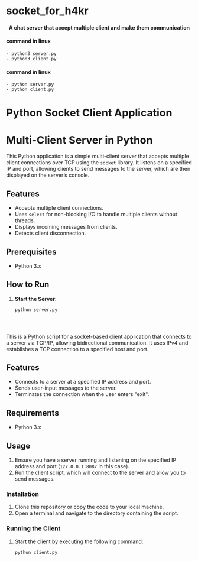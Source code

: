 # socket_for_h4kr

<h4 align="center">A chat server that accept multiple client and make them communication </h4>

#### command in linux 
    - python3 server.py
    - python3 client.py 
    
#### command in linux 
    - python server.py
    - python client.py

# Python Socket Client Application

# Multi-Client Server in Python

This Python application is a simple multi-client server that accepts multiple client connections over TCP using the `socket` library. It listens on a specified IP and port, allowing clients to send messages to the server, which are then displayed on the server’s console.

## Features

- Accepts multiple client connections.
- Uses `select` for non-blocking I/O to handle multiple clients without threads.
- Displays incoming messages from clients.
- Detects client disconnection.

## Prerequisites

- Python 3.x

## How to Run

1. **Start the Server:**
   ```bash
   python server.py





This is a Python script for a socket-based client application that connects to a server via TCP/IP, allowing bidirectional communication. It uses IPv4 and establishes a TCP connection to a specified host and port.

## Features

- Connects to a server at a specified IP address and port.
- Sends user-input messages to the server.
- Terminates the connection when the user enters "exit".

## Requirements

- Python 3.x

## Usage

1. Ensure you have a server running and listening on the specified IP address and port (`127.0.0.1:8087` in this case).
2. Run the client script, which will connect to the server and allow you to send messages.

### Installation

1. Clone this repository or copy the code to your local machine.
2. Open a terminal and navigate to the directory containing the script.

### Running the Client

1. Start the client by executing the following command:
   ```bash
   python client.py


